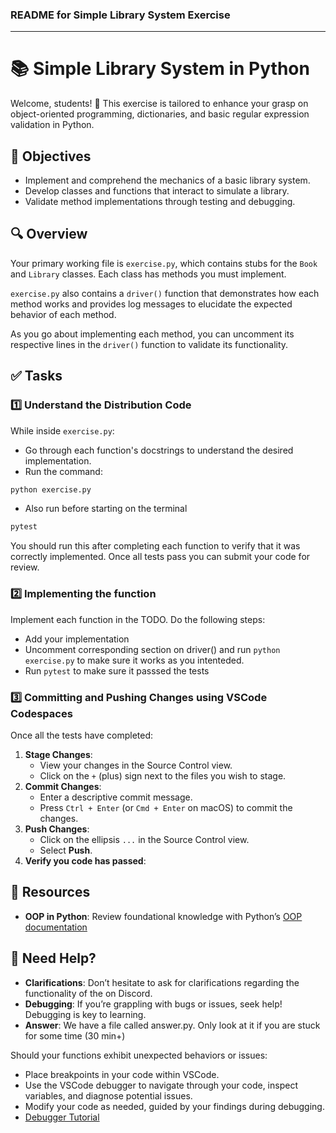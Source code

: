 ### README for Simple Library System Exercise

---

# 📚 Simple Library System in Python

Welcome, students! 🚀 This exercise is tailored to enhance your grasp on object-oriented programming, dictionaries, and basic regular expression validation in Python.

## 🎯 Objectives

- Implement and comprehend the mechanics of a basic library system.
- Develop classes and functions that interact to simulate a library.
- Validate method implementations through testing and debugging.

## 🔍 Overview

Your primary working file is `exercise.py`, which contains stubs for the `Book` and `Library` classes. Each class has methods you must implement.

`exercise.py` also contains a `driver()` function that demonstrates how each method works and provides log messages to elucidate the expected behavior of each method. 

As you go about implementing each method, you can uncomment its respective lines in the `driver()` function to validate its functionality.

## ✅ Tasks

### 1️⃣ Understand the Distribution Code

While inside `exercise.py`:
- Go through each function's docstrings to understand the desired implementation.
- Run the command:

```bash
python exercise.py
````

- Also run before starting on the terminal

````bash
pytest
````

You should run this after completing each function to verify that it was correctly implemented. Once
all tests pass you can submit your code for review.

### 2️⃣ Implementing the function

Implement each function in the TODO. Do the following steps:

- Add your implementation
- Uncomment corresponding section on driver() and run `python exercise.py` to make
sure it works as you intenteded.
- Run `pytest` to make sure it passsed the tests


### 3️⃣ Committing and Pushing Changes using VSCode Codespaces

Once all the tests have completed:

1. **Stage Changes**: 
   - View your changes in the Source Control view.
   - Click on the `+` (plus) sign next to the files you wish to stage.
2. **Commit Changes**: 
   - Enter a descriptive commit message.
   - Press `Ctrl + Enter` (or `Cmd + Enter` on macOS) to commit the changes.
3. **Push Changes**: 
   - Click on the ellipsis `...` in the Source Control view.
   - Select **Push**.
4. **Verify you code has passed**: 


## 📘 Resources

- **OOP in Python**: Review foundational knowledge with Python’s [OOP documentation](https://docs.python.org/3/tutorial/classes.html)
## 🤔 Need Help?

- **Clarifications**: Don’t hesitate to ask for clarifications regarding the functionality of the on Discord.
- **Debugging**: If you’re grappling with bugs or issues, seek help! Debugging is key to learning.
- **Answer**: We have a file called answer.py. Only look at it if you are stuck for some time (30 min+)

Should your functions exhibit unexpected behaviors or issues:
- Place breakpoints in your code within VSCode.
- Use the VSCode debugger to navigate through your code, inspect variables, and diagnose potential issues.
- Modify your code as needed, guided by your findings during debugging.
- [Debugger Tutorial](https://www.youtube.com/watch?v=7qZBwhSlfOo&t=7s)